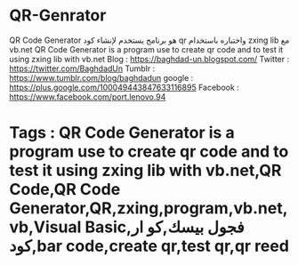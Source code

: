 # QR-Genrator
QR Code Generator هو برنامج يستخدم لإنشاء كود qr واختباره باستخدام zxing lib مع vb.net  QR Code Generator is a program use to create qr code and to test it using zxing lib with vb.net  Blog : https://baghdad-un.blogspot.com/ Twitter : https://twitter.com/BaghdadUn Tumblr : https://www.tumblr.com/blog/baghdadun google : https://plus.google.com/100049443847633116895 Facebook : https://www.facebook.com/port.lenovo.94
# Tags : QR Code Generator is a program use to create qr code and to test it using zxing lib with vb.net,QR Code,QR Code Generator,QR,zxing,program,vb.net,vb,Visual Basic,فجول بيسك,كو ار كود,bar code,create qr,test qr,qr reed
